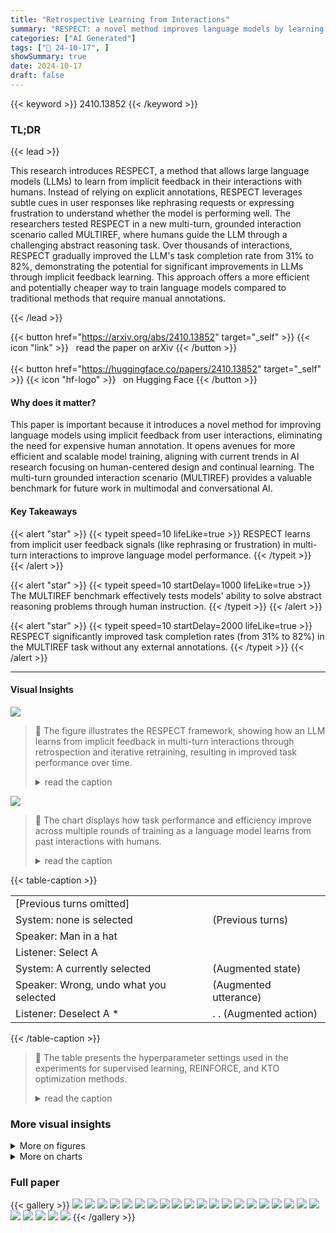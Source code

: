 ```yaml
---
title: "Retrospective Learning from Interactions"
summary: "RESPECT: a novel method improves language models by learning from implicit user feedback in multi-turn interactions, boosting task completion rates without external annotation."
categories: ["AI Generated"]
tags: ["🔖 24-10-17", ]
showSummary: true
date: 2024-10-17
draft: false
---
```


{{< keyword >}} 2410.13852 {{< /keyword >}}

### TL;DR


{{< lead >}}

This research introduces RESPECT, a method that allows large language models (LLMs) to learn from implicit feedback in their interactions with humans.  Instead of relying on explicit annotations, RESPECT leverages subtle cues in user responses like rephrasing requests or expressing frustration to understand whether the model is performing well.  The researchers tested RESPECT in a new multi-turn, grounded interaction scenario called MULTIREF, where humans guide the LLM through a challenging abstract reasoning task.  Over thousands of interactions, RESPECT gradually improved the LLM's task completion rate from 31% to 82%, demonstrating the potential for significant improvements in LLMs through implicit feedback learning.  This approach offers a more efficient and potentially cheaper way to train language models compared to traditional methods that require manual annotations.

{{< /lead >}}


{{< button href="https://arxiv.org/abs/2410.13852" target="_self" >}}
{{< icon "link" >}} &nbsp; read the paper on arXiv
{{< /button >}}
<br><br>
{{< button href="https://huggingface.co/papers/2410.13852" target="_self" >}}
{{< icon "hf-logo" >}} &nbsp; on Hugging Face
{{< /button >}}

#### Why does it matter?
This paper is important because it introduces a novel method for improving language models using implicit feedback from user interactions, eliminating the need for expensive human annotation.  It opens avenues for more efficient and scalable model training, aligning with current trends in AI research focusing on human-centered design and continual learning. The multi-turn grounded interaction scenario (MULTIREF) provides a valuable benchmark for future work in multimodal and conversational AI.
#### Key Takeaways

{{< alert "star" >}}
{{< typeit speed=10 lifeLike=true >}} RESPECT learns from implicit user feedback signals (like rephrasing or frustration) in multi-turn interactions to improve language model performance. {{< /typeit >}}
{{< /alert >}}

{{< alert "star" >}}
{{< typeit speed=10 startDelay=1000 lifeLike=true >}} The MULTIREF benchmark effectively tests models' ability to solve abstract reasoning problems through human instruction. {{< /typeit >}}
{{< /alert >}}

{{< alert "star" >}}
{{< typeit speed=10 startDelay=2000 lifeLike=true >}} RESPECT significantly improved task completion rates (from 31% to 82%) in the MULTIREF task without any external annotations. {{< /typeit >}}
{{< /alert >}}

------
#### Visual Insights



![](https://ai-paper-reviewer.com/2410.13852/figures_1_0.png)

> 🔼 The figure illustrates the RESPECT framework, showing how an LLM learns from implicit feedback in multi-turn interactions through retrospection and iterative retraining, resulting in improved task performance over time.
> <details>
> <summary>read the caption</summary>
> Figure 1: Learning via RESPECT. We deploy an LLM policy πθ (α|x) in rounds p, to interact with users in multi-turn interactions. Following each round, the LLM reasons retrospectively about each of its actions (highlighted in blue) to decode feedback given the interaction context, including follow up utterances. After each round, the model is retrained using all data aggregated so far D<p. The LLM improves over time without any external annotations. The plot on the right shows the performance curve in our experiments – the LLM improves from 31% to 82% task completion rate over six rounds.
> </details>





![](https://ai-paper-reviewer.com/2410.13852/charts_8_0.png)

> 🔼 The chart displays how task performance and efficiency improve across multiple rounds of training as a language model learns from past interactions with humans.
> <details>
> <summary>read the caption</summary>
> Figure 4: Task performance and efficiency improve as the policy learns from more past interactions. We present deployment results across three rounds for six concurrent systems, and three more rounds for the top system B-SUP, together with human-human references (HH) and a redeployment of the initial policy πθο (CONTROL). Left: interaction-level success rate (↑, higher is better). Center: interaction-level efficiency by # turns per interactions (↓). Right: micro-level performance by click accuracy (↑). Shades are 95% confidence intervals by bootstrapping with 10,000 resamples.
> </details>





{{< table-caption >}}
<table id='2' style='font-size:16px'><tr><td>[Previous turns omitted]</td><td></td></tr><tr><td>System: none is selected</td><td>(Previous turns)</td></tr><tr><td>Speaker: Man in a hat</td><td></td></tr><tr><td>Listener: Select A</td><td></td></tr><tr><td>System: A currently selected</td><td>(Augmented state)</td></tr><tr><td>Speaker: Wrong, undo what you selected</td><td>(Augmented utterance)</td></tr><tr><td>Listener: Deselect A *</td><td>. . (Augmented action)</td></tr></table>{{< /table-caption >}}

> 🔼 The table presents the hyperparameter settings used in the experiments for supervised learning, REINFORCE, and KTO optimization methods.
> <details>
> <summary>read the caption</summary>
> Table 1: Hyperparameter settings.
> </details>



### More visual insights

<details>
<summary>More on figures
</summary>


![](https://ai-paper-reviewer.com/2410.13852/figures_3_0.png)

> 🔼 The figure illustrates the RESPECT framework, showing how an LLM learns from implicit feedback in multi-turn interactions by retrospectively analyzing its actions and retraining.
> <details>
> <summary>read the caption</summary>
> Figure 1: Learning via RESPECT. We deploy an LLM policy πθ (α|x) in rounds p, to interact with users in multi-turn interactions. Following each round, the LLM reasons retrospectively about each of its actions (highlighted in blue) to decode feedback given the interaction context, including follow up utterances. After each round, the model is retrained using all data aggregated so far D<p. The LLM improves over time without any external annotations. The plot on the right shows the performance curve in our experiments – the LLM improves from 31% to 82% task completion rate over six rounds.
> </details>



![](https://ai-paper-reviewer.com/2410.13852/figures_16_0.png)

> 🔼 The figure illustrates the RESPECT approach, showing how an LLM learns from implicit feedback in multi-turn interactions to improve its task completion rate over time without external annotation.
> <details>
> <summary>read the caption</summary>
> Figure 1: Learning via RESPECT. We deploy an LLM policy πθ(α|x) in rounds p, to interact with users in multi-turn interactions. Following each round, the LLM reasons retrospectively about each of its actions (highlighted in blue) to decode feedback given the interaction context, including follow up utterances. After each round, the model is retrained using all data aggregated so far D<p. The LLM improves over time without any external annotations. The plot on the right shows the performance curve in our experiments – the LLM improves from 31% to 82% task completion rate over six rounds.
> </details>



![](https://ai-paper-reviewer.com/2410.13852/figures_17_0.png)

> 🔼 The figure illustrates the RESPECT framework, showing how an LLM learns from implicit feedback in multi-turn interactions by retrospectively analyzing its actions and retraining.
> <details>
> <summary>read the caption</summary>
> Figure 1: Learning via RESPECT. We deploy an LLM policy πθ (α|x) in rounds p, to interact with users in multi-turn interactions. Following each round, the LLM reasons retrospectively about each of its actions (highlighted in blue) to decode feedback given the interaction context, including follow up utterances. After each round, the model is retrained using all data aggregated so far D<p. The LLM improves over time without any external annotations. The plot on the right shows the performance curve in our experiments – the LLM improves from 31% to 82% task completion rate over six rounds.
> </details>



![](https://ai-paper-reviewer.com/2410.13852/figures_17_1.png)

> 🔼 The figure illustrates the RESPECT framework, showing how an LLM learns from implicit feedback in multi-turn interactions by retrospectively analyzing its actions and retraining.
> <details>
> <summary>read the caption</summary>
> Figure 1: Learning via RESPECT. We deploy an LLM policy πθ(α|x) in rounds p, to interact with users in multi-turn interactions. Following each round, the LLM reasons retrospectively about each of its actions (highlighted in blue) to decode feedback given the interaction context, including follow up utterances. After each round, the model is retrained using all data aggregated so far D<p. The LLM improves over time without any external annotations. The plot on the right shows the performance curve in our experiments – the LLM improves from 31% to 82% task completion rate over six rounds.
> </details>



![](https://ai-paper-reviewer.com/2410.13852/figures_17_2.png)

> 🔼 The figure illustrates the RESPECT framework, showing how an LLM learns from implicit feedback in multi-turn interactions through retrospective reasoning and retraining, resulting in improved performance over time.
> <details>
> <summary>read the caption</summary>
> Figure 1: Learning via RESPECT. We deploy an LLM policy πθ (α|x) in rounds p, to interact with users in multi-turn interactions. Following each round, the LLM reasons retrospectively about each of its actions (highlighted in blue) to decode feedback given the interaction context, including follow up utterances. After each round, the model is retrained using all data aggregated so far D<p. The LLM improves over time without any external annotations. The plot on the right shows the performance curve in our experiments – the LLM improves from 31% to 82% task completion rate over six rounds.
> </details>



![](https://ai-paper-reviewer.com/2410.13852/figures_18_0.png)

> 🔼 The figure illustrates the RESPECT framework, showing how an LLM learns from implicit feedback in multi-turn interactions by retrospectively analyzing its actions and retraining.
> <details>
> <summary>read the caption</summary>
> Figure 1: Learning via RESPECT. We deploy an LLM policy πθ (α|x) in rounds p, to interact with users in multi-turn interactions. Following each round, the LLM reasons retrospectively about each of its actions (highlighted in blue) to decode feedback given the interaction context, including follow up utterances. After each round, the model is retrained using all data aggregated so far D<p. The LLM improves over time without any external annotations. The plot on the right shows the performance curve in our experiments – the LLM improves from 31% to 82% task completion rate over six rounds.
> </details>



![](https://ai-paper-reviewer.com/2410.13852/figures_22_0.png)

> 🔼 The figure illustrates the RESPECT framework, showing how an LLM learns from implicit feedback in multi-turn interactions by retrospectively analyzing its actions and retraining.
> <details>
> <summary>read the caption</summary>
> Figure 1: Learning via RESPECT. We deploy an LLM policy πθ (α|x) in rounds p, to interact with users in multi-turn interactions. Following each round, the LLM reasons retrospectively about each of its actions (highlighted in blue) to decode feedback given the interaction context, including follow up utterances. After each round, the model is retrained using all data aggregated so far D<p. The LLM improves over time without any external annotations. The plot on the right shows the performance curve in our experiments – the LLM improves from 31% to 82% task completion rate over six rounds.
> </details>



![](https://ai-paper-reviewer.com/2410.13852/figures_23_0.png)

> 🔼 The figure illustrates the RESPECT framework, showing how an LLM learns from implicit feedback in multi-turn interactions by retrospectively analyzing its actions and retraining.
> <details>
> <summary>read the caption</summary>
> Figure 1: Learning via RESPECT. We deploy an LLM policy πθ (α|x) in rounds p, to interact with users in multi-turn interactions. Following each round, the LLM reasons retrospectively about each of its actions (highlighted in blue) to decode feedback given the interaction context, including follow up utterances. After each round, the model is retrained using all data aggregated so far D<p. The LLM improves over time without any external annotations. The plot on the right shows the performance curve in our experiments – the LLM improves from 31% to 82% task completion rate over six rounds.
> </details>



![](https://ai-paper-reviewer.com/2410.13852/figures_24_0.png)

> 🔼 The figure illustrates the RESPECT framework, showing how an LLM learns from implicit feedback in multi-turn interactions through retrospective reasoning and retraining, leading to improved performance over time.
> <details>
> <summary>read the caption</summary>
> Figure 1: Learning via RESPECT. We deploy an LLM policy πθ (α|x) in rounds p, to interact with users in multi-turn interactions. Following each round, the LLM reasons retrospectively about each of its actions (highlighted in blue) to decode feedback given the interaction context, including follow up utterances. After each round, the model is retrained using all data aggregated so far D<p. The LLM improves over time without any external annotations. The plot on the right shows the performance curve in our experiments – the LLM improves from 31% to 82% task completion rate over six rounds.
> </details>



![](https://ai-paper-reviewer.com/2410.13852/figures_25_0.png)

> 🔼 The figure illustrates the RESPECT framework, showing how an LLM iteratively interacts with users, retrospectively analyzes feedback from interactions, and retrains to improve task completion rate over multiple rounds.
> <details>
> <summary>read the caption</summary>
> Figure 1: Learning via RESPECT. We deploy an LLM policy πθ (α|x) in rounds p, to interact with users in multi-turn interactions. Following each round, the LLM reasons retrospectively about each of its actions (highlighted in blue) to decode feedback given the interaction context, including follow up utterances. After each round, the model is retrained using all data aggregated so far D<p. The LLM improves over time without any external annotations. The plot on the right shows the performance curve in our experiments – the LLM improves from 31% to 82% task completion rate over six rounds.
> </details>



</details>



<details>
<summary>More on charts
</summary>


![](https://ai-paper-reviewer.com/2410.13852/charts_8_1.png)

> 🔼 The chart in Figure 5 shows that the model's actions become increasingly similar to human actions over time, even when receiving negative feedback, and that the proportion of turns receiving positive feedback increases.
> <details>
> <summary>read the caption</summary>
> Figure 5: Turn-level performance of B-SUP evaluated by post-hoc human annotations. Left: % turns where the policy's action a matches exactly the human listener's action a* (↑). Center: similarity between the policy's action and the human listener's action (↑). Even actions that receive negative feedback in deployment (NEG FB) are increasingly similar to human actions. Right: % turns that annotated to have received positive implicit feedback from human listeners (↑).
> </details>


![](https://ai-paper-reviewer.com/2410.13852/charts_9_0.png)

> 🔼 The chart displays the confusion matrices for binary and ternary feedback decoders across multiple rounds, showing the decoder's accuracy in identifying positive feedback signals.
> <details>
> <summary>read the caption</summary>
> Figure 6: Confusion matrices of the binary (top row) and ternary (bottom row) feedback decoders over rounds. The feedback decoder yields precise positive signals, even in early rounds.
> </details>


![](https://ai-paper-reviewer.com/2410.13852/charts_10_0.png)

> 🔼 The chart displays the changes in vocabulary size, utterance length, and the frequency of 'reset' and 'try again' signals in human instructions across different rounds of interaction for various system variants in the Multiref experiment.
> <details>
> <summary>read the caption</summary>
> Figure 7: Language analysis of human instructions. All systems show a decrease in instruction complexity in the first three rounds, except for B-KTO, suggesting adaptation and improved efficiency on the speaker's side. Keyword-based analysis reveals that the number of reset/frustration signals drops, a reflection of the model learning and collaboration improving.
> </details>


![](https://ai-paper-reviewer.com/2410.13852/charts_21_0.png)

> 🔼 The chart displays the cumulative number of human-bot interactions used to train the language model's policy across six different system variants over six rounds of training.
> <details>
> <summary>read the caption</summary>
> Figure 13: Cumulative number of human-bot interactions used to train the policy each round.
> </details>


![](https://ai-paper-reviewer.com/2410.13852/charts_21_1.png)

> 🔼 The chart displays a comparison of the success rates of two different LoRA adapter configurations (original and enhanced) across six rounds of training.
> <details>
> <summary>read the caption</summary>
> Figure 14: Success rate of B-SUP with additional LoRA adapters in round 4 and 5.
> </details>


</details>



### Full paper

{{< gallery >}}
<img src="https://ai-paper-reviewer.com/2410.13852/1.png" class="grid-w50 md:grid-w33 xl:grid-w25" />
<img src="https://ai-paper-reviewer.com/2410.13852/2.png" class="grid-w50 md:grid-w33 xl:grid-w25" />
<img src="https://ai-paper-reviewer.com/2410.13852/3.png" class="grid-w50 md:grid-w33 xl:grid-w25" />
<img src="https://ai-paper-reviewer.com/2410.13852/4.png" class="grid-w50 md:grid-w33 xl:grid-w25" />
<img src="https://ai-paper-reviewer.com/2410.13852/5.png" class="grid-w50 md:grid-w33 xl:grid-w25" />
<img src="https://ai-paper-reviewer.com/2410.13852/6.png" class="grid-w50 md:grid-w33 xl:grid-w25" />
<img src="https://ai-paper-reviewer.com/2410.13852/7.png" class="grid-w50 md:grid-w33 xl:grid-w25" />
<img src="https://ai-paper-reviewer.com/2410.13852/8.png" class="grid-w50 md:grid-w33 xl:grid-w25" />
<img src="https://ai-paper-reviewer.com/2410.13852/9.png" class="grid-w50 md:grid-w33 xl:grid-w25" />
<img src="https://ai-paper-reviewer.com/2410.13852/10.png" class="grid-w50 md:grid-w33 xl:grid-w25" />
<img src="https://ai-paper-reviewer.com/2410.13852/11.png" class="grid-w50 md:grid-w33 xl:grid-w25" />
<img src="https://ai-paper-reviewer.com/2410.13852/12.png" class="grid-w50 md:grid-w33 xl:grid-w25" />
<img src="https://ai-paper-reviewer.com/2410.13852/13.png" class="grid-w50 md:grid-w33 xl:grid-w25" />
<img src="https://ai-paper-reviewer.com/2410.13852/14.png" class="grid-w50 md:grid-w33 xl:grid-w25" />
<img src="https://ai-paper-reviewer.com/2410.13852/15.png" class="grid-w50 md:grid-w33 xl:grid-w25" />
<img src="https://ai-paper-reviewer.com/2410.13852/16.png" class="grid-w50 md:grid-w33 xl:grid-w25" />
<img src="https://ai-paper-reviewer.com/2410.13852/17.png" class="grid-w50 md:grid-w33 xl:grid-w25" />
<img src="https://ai-paper-reviewer.com/2410.13852/18.png" class="grid-w50 md:grid-w33 xl:grid-w25" />
<img src="https://ai-paper-reviewer.com/2410.13852/19.png" class="grid-w50 md:grid-w33 xl:grid-w25" />
<img src="https://ai-paper-reviewer.com/2410.13852/20.png" class="grid-w50 md:grid-w33 xl:grid-w25" />
<img src="https://ai-paper-reviewer.com/2410.13852/21.png" class="grid-w50 md:grid-w33 xl:grid-w25" />
<img src="https://ai-paper-reviewer.com/2410.13852/22.png" class="grid-w50 md:grid-w33 xl:grid-w25" />
<img src="https://ai-paper-reviewer.com/2410.13852/23.png" class="grid-w50 md:grid-w33 xl:grid-w25" />
<img src="https://ai-paper-reviewer.com/2410.13852/24.png" class="grid-w50 md:grid-w33 xl:grid-w25" />
<img src="https://ai-paper-reviewer.com/2410.13852/25.png" class="grid-w50 md:grid-w33 xl:grid-w25" />
{{< /gallery >}}